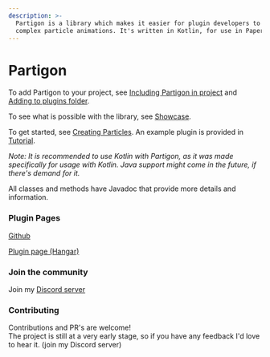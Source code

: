 ```yaml
---
description: >-
  Partigon is a library which makes it easier for plugin developers to create
  complex particle animations. It's written in Kotlin, for use in Paper plugins.
---
```


# Partigon

To add Partigon to your project, see [Including Partigon in project](partigon/including-partigon-in-project.md) and [Adding to plugins folder](partigon/adding-to-plugins-folder.md).

To see what is possible with the library, see [Showcase](showcase.md).

To get started, see [Creating Particles](broken-reference). An example plugin is provided in [Tutorial](tutorial.md).

_Note: It is recommended to use Kotlin with Partigon, as it was made specifically for usage with Kotlin. Java support might come in the future, if there's demand for it._

All classes and methods have Javadoc that provide more details and information.



### Plugin Pages

[Github](https://github.com/Gameoholic/Partigon)

[Plugin page (Hangar)](https://hangar.papermc.io/Gameoholic/Partigon)

### Join the community

Join my [Discord server](https://discord.gameoholic.xyz/)

### Contributing

Contributions and PR's are welcome!\
The project is still at a very early stage, so if you have any feedback I'd love to hear it. (join my Discord server)
